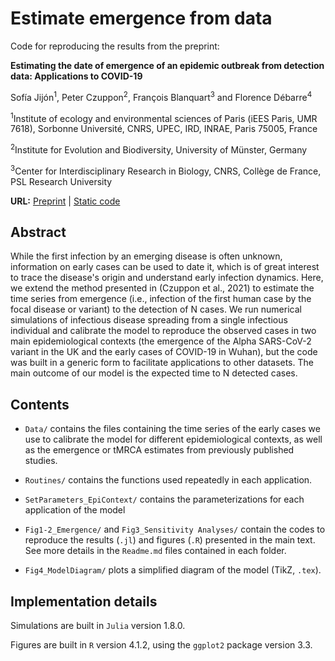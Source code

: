 # Estimate emergence from data
Code for reproducing the results from the preprint: 

<strong>Estimating the date of emergence of an epidemic outbreak from detection data: Applications to COVID-19</strong>

Sofía Jijón<sup>1</sup>, Peter Czuppon<sup>2</sup>, François Blanquart<sup>3</sup> and Florence Débarre<sup>4</sup>

<sup>1</sup>Institute of ecology and environmental sciences of Paris (iEES Paris, UMR 7618), Sorbonne Université, CNRS, UPEC, IRD, INRAE, Paris 75005, France

<sup>2</sup>Institute for Evolution and Biodiversity, University of Münster, Germany

<sup>3</sup>Center for Interdisciplinary Research in Biology, CNRS, Collège de France, PSL Research University

<strong>URL:</strong> 
<a href="" >Preprint</a> | <a href="" >Static code</a>

## Abstract

While the first infection by an emerging disease is often unknown, information on early cases can be used to date it, which is of great interest to trace the disease's origin and understand early infection dynamics. Here, we extend the method presented in (Czuppon et al., 2021) to estimate the time series from emergence (i.e., infection of the first human case by the focal disease or variant) to the detection of N cases. We run numerical simulations of infectious disease spreading from a single infectious individual and calibrate the model to reproduce the observed cases in two main epidemiological contexts (the emergence of the Alpha SARS-CoV-2 variant in the UK and the early cases of COVID-19 in Wuhan), but the code was built in a generic form to facilitate applications to other datasets. The main outcome of our model is the expected time to N detected cases.

## Contents

- `Data/` contains the files containing the time series of the early cases we use to calibrate the model for different epidemiological contexts, as well as the emergence or tMRCA estimates from previously published studies.

- `Routines/` contains the functions used repeatedly in each application.

- `SetParameters_EpiContext/` contains the parameterizations for each application of the model

- `Fig1-2_Emergence/` and `Fig3_Sensitivity Analyses/` contain the codes to reproduce the results (`.jl`) and figures (`.R`) presented in the main text. See more details in the `Readme.md` files contained in each folder. 

- `Fig4_ModelDiagram/` plots a simplified diagram of the model (Ti<emph>k</emph>Z, `.tex`).

## Implementation details

Simulations are built in `Julia` version 1.8.0. 

Figures are built in `R` version 4.1.2, using the `ggplot2` package version 3.3.

